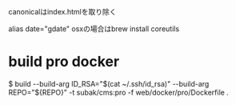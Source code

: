 

canonicalはindex.htmlを取り除く


alias date="gdate"
osxの場合はbrew install coreutils

# build pro docker
$ build --build-arg ID_RSA="$(cat ~/.ssh/id_rsa)" --build-arg REPO="${REPO}" -t subak/cms:pro -f web/docker/pro/Dockerfile .